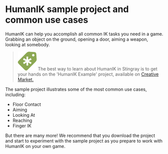 # HumanIK sample project and common use cases

HumanIK can help you accomplish all common IK tasks you need in a game. Grabbing	an object on the ground, opening a door, aiming a weapon, looking at 	somebody.

> ![](../../images/icon_CreativeMarket.png) The best way to learn about HumanIK in Stingray is to get your hands on the 'HumanIK Example' project, available on <a href="http://www.autodesk.com/stingray-creativemarket-samples" target="blank">Creative Market.</a>

The sample project illustrates some of the most common use cases, including:

 - Floor Contact
 - Aiming
 - Looking At
 - Reaching
 - Finger IK

But there are many more! We recommend that you download the project and start to experiment with the sample project as you prepare to work with HumanIK on your own game.
